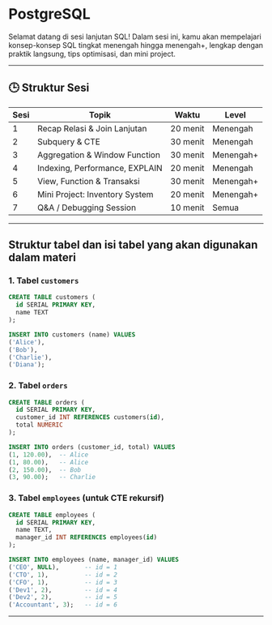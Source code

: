 # PostgreSQL

Selamat datang di sesi lanjutan SQL! Dalam sesi ini, kamu akan mempelajari konsep-konsep SQL tingkat menengah hingga menengah+, lengkap dengan praktik langsung, tips optimisasi, dan mini project.

---

## 🕒 Struktur Sesi

| Sesi | Topik                             | Waktu      | Level     |
|------|-----------------------------------|------------|-----------|
| 1    | Recap Relasi & Join Lanjutan      | 20 menit   | Menengah  |
| 2    | Subquery & CTE                    | 30 menit   | Menengah  |
| 3    | Aggregation & Window Function     | 30 menit   | Menengah+ |
| 4    | Indexing, Performance, EXPLAIN    | 20 menit   | Menengah  |
| 5    | View, Function & Transaksi        | 30 menit   | Menengah+ |
| 6    | Mini Project: Inventory System    | 20 menit   | Menengah+ |
| 7    | Q&A / Debugging Session           | 10 menit   | Semua     |

---

## Struktur tabel dan isi tabel yang akan digunakan dalam materi
### 1. Tabel `customers`
```sql
CREATE TABLE customers (
  id SERIAL PRIMARY KEY,
  name TEXT
);

INSERT INTO customers (name) VALUES
('Alice'),
('Bob'),
('Charlie'),
('Diana');
```
### 2. Tabel `orders`
```sql
CREATE TABLE orders (
  id SERIAL PRIMARY KEY,
  customer_id INT REFERENCES customers(id),
  total NUMERIC
);

INSERT INTO orders (customer_id, total) VALUES
(1, 120.00),  -- Alice
(1, 80.00),   -- Alice
(2, 150.00),  -- Bob
(3, 90.00);   -- Charlie
```
### 3. Tabel `employees` (untuk CTE rekursif)
```sql
CREATE TABLE employees (
  id SERIAL PRIMARY KEY,
  name TEXT,
  manager_id INT REFERENCES employees(id)
);

INSERT INTO employees (name, manager_id) VALUES
('CEO', NULL),       -- id = 1
('CTO', 1),          -- id = 2
('CFO', 1),          -- id = 3
('Dev1', 2),         -- id = 4
('Dev2', 2),         -- id = 5
('Accountant', 3);   -- id = 6
```
---
